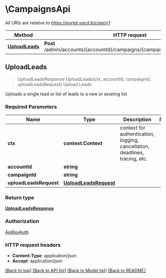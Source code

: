 # \CampaignsApi

All URIs are relative to *https://portal.vacd.biz/api/v1*

Method | HTTP request | Description
------------- | ------------- | -------------
[**UploadLeads**](CampaignsApi.md#UploadLeads) | **Post** /admin/accounts/{accountId}/campaigns/{campaignId}/leadLoader/direct | Upload Leads



## UploadLeads

> UploadLeadsResponse UploadLeads(ctx, accountId, campaignId, uploadLeadsRequest)
Upload Leads

Uploads a single lead or list of leads to a new or existing list

### Required Parameters


Name | Type | Description  | Notes
------------- | ------------- | ------------- | -------------
**ctx** | **context.Context** | context for authentication, logging, cancellation, deadlines, tracing, etc.
**accountId** | **string**|  | 
**campaignId** | **string**|  | 
**uploadLeadsRequest** | [**UploadLeadsRequest**](UploadLeadsRequest.md)|  | 

### Return type

[**UploadLeadsResponse**](UploadLeadsResponse.md)

### Authorization

[ApiKeyAuth](../README.md#ApiKeyAuth)

### HTTP request headers

- **Content-Type**: application/json
- **Accept**: application/json

[[Back to top]](#) [[Back to API list]](../README.md#documentation-for-api-endpoints)
[[Back to Model list]](../README.md#documentation-for-models)
[[Back to README]](../README.md)

